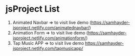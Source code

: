 # jsProject List
1. Animated Navbar => to visit live demo (https://samhayder-jsproject.netlify.com/animatednavbar/)
2. Animation Form => to visit live demo (https://samhayder-jsproject.netlify.com/animationform/)
3. Tap Music APP => to visit live demo https://samhayder-jsproject.netlify.com/tapmusicapp/
